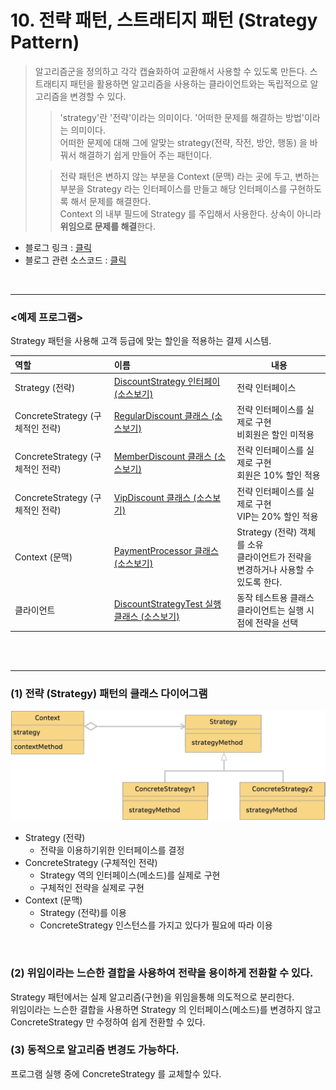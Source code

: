 # 10. 전략 패턴, 스트래티지 패턴 (Strategy Pattern)
> 알고리즘군을 정의하고 각각 캡슐화하여 교환해서 사용할 수 있도록 만든다. 스트래티지 패턴을 활용하면 알고리즘을 사용하는 클라이언트와는 독립적으로 알고리즘을 변경할 수 있다.
> 
>> 'strategy'란 '전략'이라는 의미이다. '어떠한 문제를 해결하는 방법'이라는 의미이다.<br>
>> 어떠한 문제에 대해 그에 알맞는 strategy(전략, 작전, 방안, 행동) 을 바꿔서 해결하기 쉽게 만들어 주는 패턴이다.
> 
>> 전략 패턴은 변하지 않는 부분을 Context (문맥) 라는 곳에 두고, 변하는 부분을 Strategy 라는 인터페이스를 만들고 해당 인터페이스를 구현하도록 해서 문제를 해결한다. <br>
>> Context 의 내부 필드에 Strategy 를 주입해서 사용한다. 상속이 아니라 **위임으로 문제를 해결**한다.

* 블로그 링크 : [클릭](https://gymdev.tistory.com/12)
* 블로그 관련 소스코드 : [클릭](https://github.com/jmr10200/design-pattern/tree/master/src/main/java/hello/example/designpattern/strategy)

<br><hr>

### <예제 프로그램>
Strategy 패턴을 사용해 고객 등급에 맞는 할인을 적용하는 결제 시스템.

| **역할**                     | **이름**                                                                                                                       | **내용**                                                   |
|:---------------------------|:-----------------------------------------------------------------------------------------------------------------------------|----------------------------------------------------------|
| Strategy (전략)              | [DiscountStrategy 인터페이 (소스보기)](../src/main/java/hello/example/designpattern/strategy/discount/DiscountStrategy.java)         | 전략 인터페이스                                                 |
| ConcreteStrategy (구체적인 전략) | [RegularDiscount 클래스 (소스보기)](../src/main/java/hello/example/designpattern/strategy/discount/RegularDiscount.java)            | 전략 인터페이스를 실제로 구현 <br> 비회원은 할인 미적용                        |
| ConcreteStrategy (구체적인 전략) | [MemberDiscount 클래스 (소스보기)](../src/main/java/hello/example/designpattern/strategy/discount/MemberDiscount.java)              | 전략 인터페이스를 실제로 구현 <br> 회원은 10% 할인 적용                      |
| ConcreteStrategy (구체적인 전략) | [VipDiscount 클래스 (소스보기)](../src/main/java/hello/example/designpattern/strategy/discount/VipDiscount.java)                    | 전략 인터페이스를 실제로 구현 <br> VIP는 20% 할인 적용                     |
| Context (문맥)               | [PaymentProcessor 클래스 (소스보기)](../src/main/java/hello/example/designpattern/strategy/discount/PaymentProcessor.java)          | Strategy (전략) 객체를 소유 <br> 클라이언트가 전략을 변경하거나 사용할 수 있도록 한다. |
| 클라이언트                      | [DiscountStrategyTest 실행 클래스 (소스보기)](../src/test/java/hello/example/designpattern/strategy/discount/DiscountStrategyTest.java) | 동작 테스트용 클래스 <br> 클라이언트는 실행 시점에 전략을 선택                    |

<br><br><hr>

### (1) 전략 (Strategy) 패턴의 클래스 다이어그램
<img src="img/strategy-1.png" width="600px" title="전략 (Strategy) 패턴의 클래스 다이어그램" alt="strategy-1"></img><br/>

* Strategy (전략)
  * 전략을 이용하기위한 인터페이스를 결정
* ConcreteStrategy (구체적인 전략)
  * Strategy 역의 인터페이스(메소드)를 실제로 구현
  * 구체적인 전략을 실제로 구현
* Context (문맥)
  * Strategy (전략)를 이용
  * ConcreteStrategy 인스턴스를 가지고 있다가 필요에 따라 이용

<br>

### (2) 위임이라는 느슨한 결합을 사용하여 전략을 용이하게 전환할 수 있다.
Strategy 패턴에서는 실제 알고리즘(구현)을 위임을통해 의도적으로 분리한다. <br>
위임이라는 느슨한 결합을 사용하면 Strategy 의 인터페이스(메소드)를 변경하지 않고 ConcreteStrategy 만 수정하여 쉽게 전환할 수 있다.

### (3) 동적으로 알고리즘 변경도 가능하다.
프로그램 실행 중에 ConcreteStrategy 를 교체할수 있다.